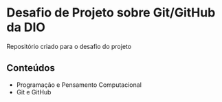 # Desafio de Projeto sobre Git/GitHub da DIO
Repositório criado para o desafio do projeto

## Conteúdos
- Programação e Pensamento Computacional
- Git e GitHub
